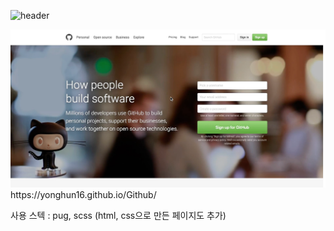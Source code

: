 ![header](https://capsule-render.vercel.app/api?type=waving&color=4078c0&height=200&section=header&text=GitHub%20메인%20페이지%20클론&fontSize=50&animation=fadeIn&fontAlignY=38&desc=FrontEnd16&descAlignY=55&descAlign=82)

<div>
	<img src="https://raw.githubusercontent.com/yonghun16/Github/main/github_front_page.png" width=800px />
</div>
https://yonghun16.github.io/Github/

사용 스텍 : pug, scss (html, css으로 만든 페이지도 추가)

